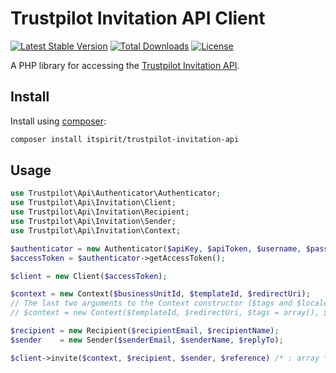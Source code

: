 # Trustpilot Invitation API Client

[![Latest Stable Version](https://poser.pugx.org/itspirit/trustpilot-invitation-api/v/stable)](https://packagist.org/packages/itspirit/trustpilot-invitation-api)
[![Total Downloads](https://poser.pugx.org/itspirit/trustpilot-invitation-api/downloads)](https://packagist.org/packages/itspirit/trustpilot-invitation-api)
[![License](https://poser.pugx.org/itspirit/trustpilot-invitation-api/license)](https://packagist.org/packages/itspirit/trustpilot-invitation-api)

A PHP library for accessing the [Trustpilot Invitation API](https://developers.trustpilot.com/invitation-api).

## Install

Install using [composer](https://getcomposer.org/):

```sh
composer install itspirit/trustpilot-invitation-api
```

## Usage

```php
use Trustpilot\Api\Authenticator\Authenticator;
use Trustpilot\Api\Invitation\Client;
use Trustpilot\Api\Invitation\Recipient;
use Trustpilot\Api\Invitation\Sender;
use Trustpilot\Api\Invitation\Context;

$authenticator = new Authenticator($apiKey, $apiToken, $username, $password);
$accessToken = $authenticator->getAccessToken();

$client = new Client($accessToken);

$context = new Context($businessUnitId, $templateId, $redirectUri);
// The last two arguments to the Context constructor ($tags and $locale) are optional
// $context = new Context($templateId, $redirectUri, $tags = array(), $locale = 'en-US');

$recipient = new Recipient($recipientEmail, $recipientName);
$sender    = new Sender($senderEmail, $senderName, $replyTo);

$client->invite($context, $recipient, $sender, $reference) /* : array */
```

